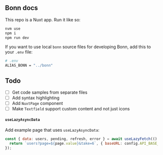 ## Bonn docs

This repo is a Nuxt app. Run it like so:

```sh
nvm use
npm i
npm run dev
```

If you want to use local `bonn` source files for developing Bonn, add this to your `.env` file:

```sh
# .env
ALIAS_BONN = "../bonn"
```

## Todo

- [ ] Get code samples from separate files
- [ ] Add syntax highlighting
- [ ] Add `NuxtPage` component
- [ ] Make `Textfield` support custom content and not just icons

#### `useLazyAsyncData`

Add example page that uses `useLazyAsyncData`:

```js
const { data: users, pending, refresh, error } = await useLazyFetch(() => {
  return `users?page=${page.value}&take=6`, { baseURL: config.API_BASE_URL }
});
```

